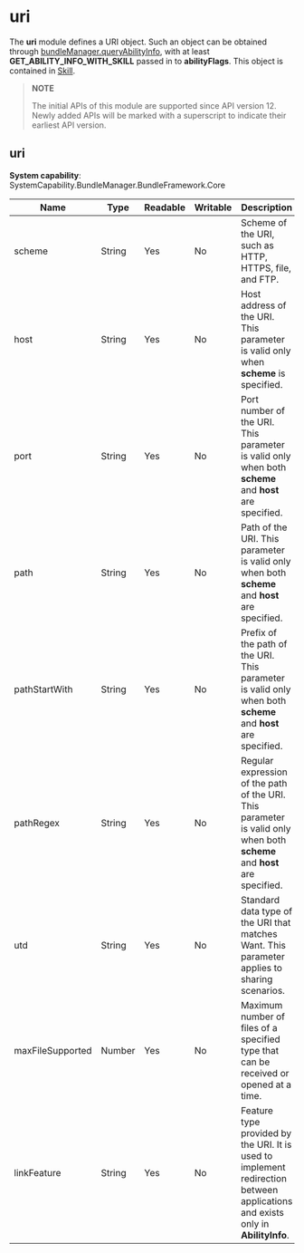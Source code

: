 # uri

The **uri** module defines a URI object. Such an object can be obtained through [bundleManager.queryAbilityInfo](js-apis-bundleManager-sys.md#queryAbilityInfo), with at least **GET_ABILITY_INFO_WITH_SKILL** passed in to **abilityFlags**. This object is contained in [Skill](js-apis-bundleManager-skill.md).

> **NOTE**
>
> The initial APIs of this module are supported since API version 12. Newly added APIs will be marked with a superscript to indicate their earliest API version.

## uri

**System capability**: SystemCapability.BundleManager.BundleFramework.Core

| Name           | Type  | Readable| Writable| Description                                                       |
| --------------- | ------ | ---- | ---- | ----------------------------------------------------------- |
| scheme          | String | Yes  | No  | Scheme of the URI, such as HTTP, HTTPS, file, and FTP.                                          |
| host            | String | Yes  | No  | Host address of the URI. This parameter is valid only when **scheme** is specified.           |
| port            | String | Yes  | No  | Port number of the URI. This parameter is valid only when both **scheme** and **host** are specified.  |
| path            | String | Yes  | No  | Path of the URI. This parameter is valid only when both **scheme** and **host** are specified.  |
| pathStartWith   | String | Yes  | No  | Prefix of the path of the URI. This parameter is valid only when both **scheme** and **host** are specified.|
| pathRegex       | String | Yes  | No  | Regular expression of the path of the URI. This parameter is valid only when both **scheme** and **host** are specified.|
| utd             | String | Yes  | No  | Standard data type of the URI that matches Want. This parameter applies to sharing scenarios.|
| maxFileSupported | Number   | Yes  | No  | Maximum number of files of a specified type that can be received or opened at a time.|
| linkFeature     | String | Yes  | No  | Feature type provided by the URI. It is used to implement redirection between applications and exists only in **AbilityInfo**.|
